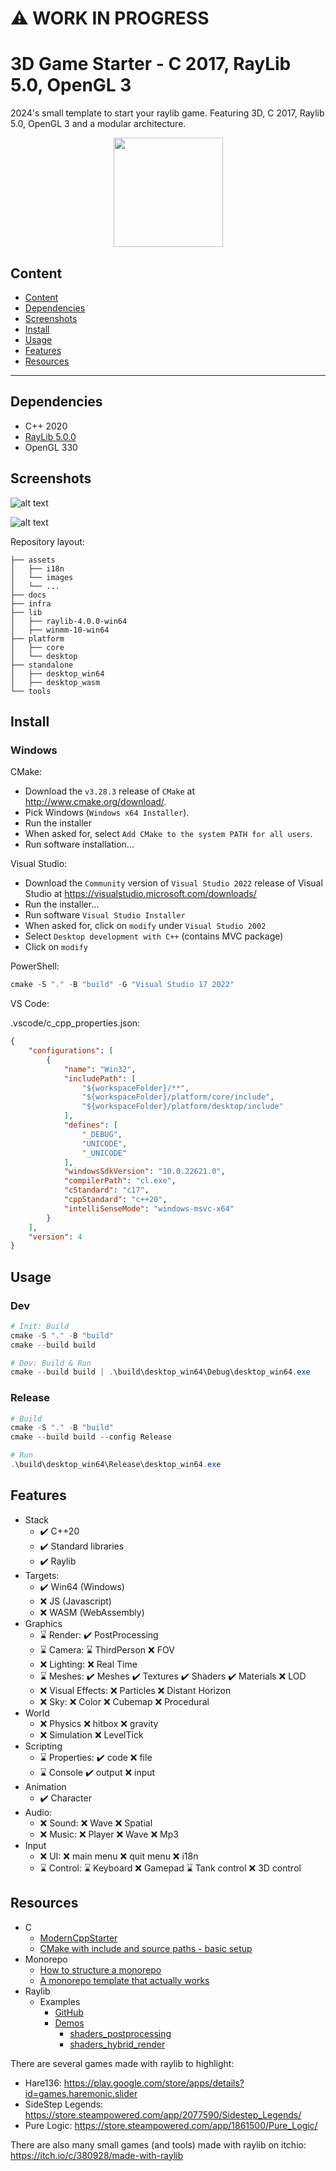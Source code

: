 :warning: WORK IN PROGRESS
==========================

# 3D Game Starter - C 2017, RayLib 5.0, OpenGL 3

2024's small template to start your raylib game. Featuring 3D, C 2017, Raylib 5.0, OpenGL 3 and a modular architecture.

<p align="center">
  <img src="./docs/README/thumb-raylib.png" height="175" width="auto" />
</p>

## Content

  - [Content](#content)
  - [Dependencies](#dependencies)
  - [Screenshots](#screenshots)
  - [Install](#install)
  - [Usage](#usage)
  - [Features](#features)
  - [Resources](#resources)

---------------------------------------

## Dependencies

- C++ 2020
- [RayLib 5.0.0](https://www.raylib.com/)
- OpenGL 330

## Screenshots

![alt text](./docs/README/thumb-screenshot.png)

![alt text](./docs/README/diagrams-1.png)

Repository layout:
```
├── assets
│   ├── i18n
│   └── images
│   └── ...
├── docs
├── infra
├── lib
│   ├── raylib-4.0.0-win64
│   ├── winmm-10-win64
├── platform
│   ├── core
│   └── desktop
├── standalone
│   ├── desktop_win64
│   ├── desktop_wasm
└── tools
```

## Install

### Windows

CMake:
- Download the `v3.28.3` release of `CMake` at http://www.cmake.org/download/.
- Pick Windows (`Windows x64 Installer`).
- Run the installer
- When asked for, select `Add CMake to the system PATH for all users`.
- Run software installation...

Visual Studio:
- Download the `Community` version of `Visual Studio 2022` release of Visual Studio at https://visualstudio.microsoft.com/downloads/
- Run the installer...
- Run software `Visual Studio Installer`
- When asked for, click on `modify` under `Visual Studio 2002`
- Select `Desktop development with C++` (contains MVC package)
- Click on `modify`

PowerShell:
```powershell
cmake -S "." -B "build" -G "Visual Studio 17 2022"
```

VS Code:

.vscode/c_cpp_properties.json:
```json
{
    "configurations": [
        {
            "name": "Win32",
            "includePath": [
                "${workspaceFolder}/**",
                "${workspaceFolder}/platform/core/include",
                "${workspaceFolder}/platform/desktop/include"
            ],
            "defines": [
                "_DEBUG",
                "UNICODE",
                "_UNICODE"
            ],
            "windowsSdkVersion": "10.0.22621.0",
            "compilerPath": "cl.exe",
            "cStandard": "c17",
            "cppStandard": "c++20",
            "intelliSenseMode": "windows-msvc-x64"
        }
    ],
    "version": 4
}
```

## Usage

### Dev

```powershell
# Init: Build
cmake -S "." -B "build"
cmake --build build

# Dev: Build & Run
cmake --build build | .\build\desktop_win64\Debug\desktop_win64.exe
```

### Release

```powershell
# Build
cmake -S "." -B "build"
cmake --build build --config Release

# Run
.\build\desktop_win64\Release\desktop_win64.exe
```

## Features

- Stack
  - :heavy_check_mark: C++20
  - :heavy_check_mark: Standard libraries
  - :heavy_check_mark: Raylib
- Targets:
  - :heavy_check_mark: Win64 (Windows)
  - :x: JS (Javascript)
  - :x: WASM (WebAssembly)
- Graphics
  - :hourglass: Render: 
      :heavy_check_mark: PostProcessing
  - :hourglass: Camera: 
      :hourglass: ThirdPerson
      :x: FOV
  - :x: Lighting:
      :x: Real Time
  - :hourglass: Meshes: 
      :heavy_check_mark: Meshes
      :heavy_check_mark: Textures
      :heavy_check_mark: Shaders
      :heavy_check_mark: Materials
      :x: LOD
  - :x: Visual Effects:
      :x: Particles
      :x: Distant Horizon
  - :x: Sky:
      :x: Color
      :x: Cubemap
      :x: Procedural
- World
  - :x: Physics
      :x: hitbox
      :x: gravity
  - :x: Simulation
      :x: LevelTick
- Scripting
  - :hourglass: Properties: 
      :heavy_check_mark: code 
      :x: file
  - :hourglass: Console
      :heavy_check_mark: output
      :x: input    
- Animation
  - :heavy_check_mark: Character
- Audio: 
  - :x: Sound:
      :x: Wave
      :x: Spatial
  - :x: Music:
      :x: Player
      :x: Wave
      :x: Mp3
- Input
  - :x: UI: 
      :x: main menu
      :x: quit menu
      :x: i18n
  - :hourglass: Control:
      :hourglass: Keyboard
      :x: Gamepad
      :hourglass: Tank control
      :x: 3D control

## Resources

- C
  - [ModernCppStarter](https://github.com/TheLartians/ModernCppStarter/tree/master)
  - [CMake with include and source paths - basic setup](https://stackoverflow.com/questions/8304190/cmake-with-include-and-source-paths-basic-setup)
- Monorepo
  - [How to structure a monorepo](https://lucapette.me/writing/how-to-structure-a-monorepo/?utm_source=atom_feed)
  - [A monorepo template that actually works](https://levelup.gitconnected.com/a-monorepo-template-that-actually-works-3efd87770fa5)
- Raylib
  - Examples
    - [GitHub](https://github.com/raysan5/raylib/blob/master/examples/)
    - [Demos](https://www.raylib.com/examples.html)
      - [shaders_postprocessing](https://www.raylib.com/examples/shaders/loader.html?name=shaders_postprocessing) 
      - [shaders_hybrid_render](https://www.raylib.com/examples/shaders/loader.html?name=shaders_hybrid_render)

There are several games made with raylib to highlight:
- Hare136: https://play.google.com/store/apps/details?id=games.haremonic.slider
- SideStep Legends: https://store.steampowered.com/app/2077590/Sidestep_Legends/
- Pure Logic: https://store.steampowered.com/app/1861500/Pure_Logic/

There are also many small games (and tools) made with raylib on itchio: https://itch.io/c/380928/made-with-raylib
